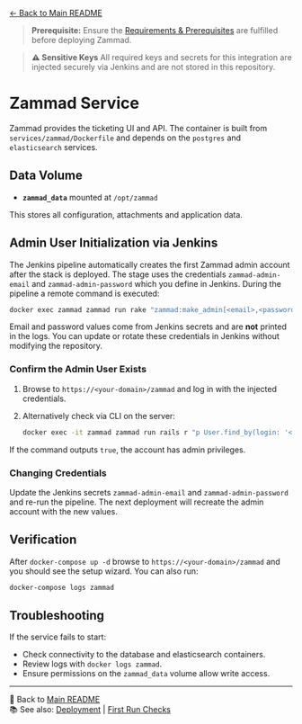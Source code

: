[← Back to Main README](../README.md)

> **Prerequisite:** Ensure the [Requirements & Prerequisites](../README.md#-requirements--prerequisites) are fulfilled before deploying Zammad.

> **⚠️ Sensitive Keys**
> All required keys and secrets for this integration are injected securely via Jenkins and are not stored in this repository.

# Zammad Service

Zammad provides the ticketing UI and API. The container is built from `services/zammad/Dockerfile` and depends on the `postgres` and `elasticsearch` services.

## Data Volume

- **`zammad_data`** mounted at `/opt/zammad`

This stores all configuration, attachments and application data.

## Admin User Initialization via Jenkins

The Jenkins pipeline automatically creates the first Zammad admin account after the stack is deployed. The stage uses the credentials `zammad-admin-email` and `zammad-admin-password` which you define in Jenkins. During the pipeline a remote command is executed:

```bash
docker exec zammad zammad run rake "zammad:make_admin[<email>,<password>]"
```

Email and password values come from Jenkins secrets and are **not** printed in the logs. You can update or rotate these credentials in Jenkins without modifying the repository.

### Confirm the Admin User Exists

1. Browse to `https://<your-domain>/zammad` and log in with the injected credentials.
2. Alternatively check via CLI on the server:

   ```bash
   docker exec -it zammad zammad run rails r "p User.find_by(login: '<email>').admin"
   ```

If the command outputs `true`, the account has admin privileges.

### Changing Credentials

Update the Jenkins secrets `zammad-admin-email` and `zammad-admin-password` and re-run the pipeline. The next deployment will recreate the admin account with the new values.

## Verification

After `docker-compose up -d` browse to `https://<your-domain>/zammad` and you should see the setup wizard. You can also run:

```bash
docker-compose logs zammad
```

## Troubleshooting

If the service fails to start:
- Check connectivity to the database and elasticsearch containers.
- Review logs with `docker logs zammad`.
- Ensure permissions on the `zammad_data` volume allow write access.

---
🔗 Back to [Main README](../README.md)  
📚 See also: [Deployment](deployment.md) | [First Run Checks](first-run-checks.md)
